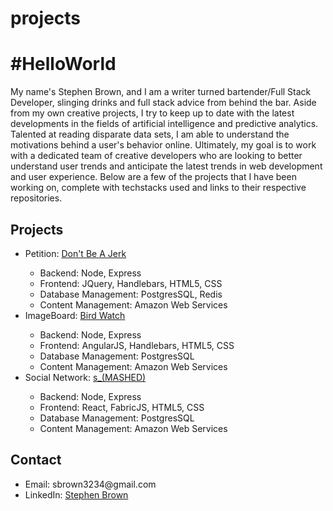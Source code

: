 # projects

<h1>#HelloWorld</h1>
<p>My name's Stephen Brown, and I am a writer turned bartender/Full Stack Developer, slinging drinks and full stack advice from behind the bar. Aside from my own creative projects, I try to keep up to date with the latest developments in the fields of artificial intelligence and predictive analytics. Talented at reading disparate data sets, I am able to understand the motivations behind a user's behavior online. Ultimately, my goal is to work with a dedicated team of creative developers who are looking to better understand user trends and anticipate the latest trends in web development and user experience. Below are a few of the projects that I have been working on, complete with techstacks used and links to their respective repositories.</p>

<h2>Projects</h2>
<ul>
  <li>Petition: <a href="https://github.com/sbrown3234/petition">Don't Be A Jerk</a></li>
      <ul>
        <li>Backend: Node, Express</li>
        <li>Frontend: JQuery, Handlebars, HTML5, CSS</li>
        <li>Database Management: PostgresSQL, Redis</li>
        <li>Content Management: Amazon Web Services</li>
      </ul>
  <li>ImageBoard: <a href="https://github.com/sbrown3234/imageboard">Bird Watch</a></li>
        <ul>
        <li>Backend: Node, Express</li>
        <li>Frontend: AngularJS, Handlebars, HTML5, CSS</li>
        <li>Database Management: PostgresSQL</li>
        <li>Content Management: Amazon Web Services</li>
      </ul>
  <li>Social Network: <a href="https://github.com/sbrown3234/final-project">s_(MASHED)</a></li>
        <ul>
        <li>Backend: Node, Express</li>
        <li>Frontend: React, FabricJS, HTML5, CSS</li>
        <li>Database Management: PostgresSQL</li>
        <li>Content Management: Amazon Web Services</li>
      </ul>
</ul>

<h2>Contact</h2>
<ul>
  <li>Email: sbrown3234@gmail.com</li>
  <li>LinkedIn: <a href="https://www.linkedin.com/in/sbrown3234/">Stephen Brown<a></li>
</ul>
